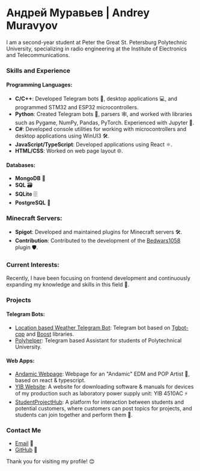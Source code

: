 # Андрей Муравьев | Andrey Muravyov
<!--
[🇷🇺 Русский](#readme-in-russian) | [🇬🇧 English](#readme-in-english)

---

## <a name="readme-in-russian"></a> Привет, я Андрей Муравьев! 👋

Я студент второго курса Санкт-Петербургского политехнического университета Петра Великого, специализируюсь на радиотехнике в Институте электроники и телекоммуникаций.

### Навыки и опыт

#### Языки программирования:
- **C/C++**: Создавал телеграмм-ботов 🤖, десктопные приложения 💻, программировал микроконтроллеры STM32 и ESP32.
- **Python**: Писал телеграмм-ботов 🤖, парсеры 🕸️, работал с библиотеками Pygame, NumPy, Pandas, PyTorch. Опыт работы в Jupyter 📓.
- **C#**: Создавал консольные утилиты для работы с микроконтроллерами и десктопные приложения на WinUI3 🛠️.
- **JavaScript/TypeScript**: Писал приложения на React ⚛️.
- **HTML/CSS**: Работал над версткой веб-страниц 🌐.

#### Базы данных:
- **MongoDB** 🍃
- **SQL** 🗃️
- **SQLite** 🗄️
- **PostgreSQL** 🐘

### Minecraft серверы:
- **Spigot**: Разрабатывал и поддерживал плагины для Minecraft серверов 🛠️.
- **Вклад в разработку**: Участвовал в разработке плагина Bedwars1058 🛡️.

### Текущие интересы:
В последнее время я занимаюсь frontend-разработкой и постоянно расширяю свои знания и навыки в этой области 🌟.

### Проекты

#### Telegram-боты:
- [Location based Weather Telegram Bot](https://github.com/Akselevich/code_dealers/tree/main/code_dealers/03_tgbot): Телеграм бот, написанный на [Tgbot-cpp](https://github.com/reo7sp/tgbot-cpp.git) и [Boost](https://www.boost.org/) библиотеках.
- [Polyhelper](https://github.com/Muratop1gg/Polyhelper): Основанный на TelegramAPI бот - помощник для студентов Санкт-Петербургского Политехнического Университета имени Петра Великого.

#### Web-приложения:
- [Andamic Webpage](https://muratop1gg.github.io/andamic_website/): Веб-страница для EDM и POP исполнителя "Andamic" 🎵, основанная на react & typescript.
- [YIB Website](https://muratop1gg.github.io/yib/): Веб-сайт для загрузки программного обеспечения и руководств к устройствам моего производства, таким как лабораторный блок питания: YIB 4510AC ⚡
- [StudentProjectHub](https://github.com/MaximBotkin/StudentProjectHub): Платформа для взаимодействия между студентами и потенциальными заказчиками, где заказчики могут публиковать темы для проектов, а студенты могут объединяться и выполнять их 🤝.

### Связаться со мной
- [Email](mailto:andreymur2008200430@gmail.com) 📧
- [GitHub](https://github.com/Muratop1gg) 🐙

Спасибо, что заглянули на мой профиль! 😊

---

## <a name="readme-in-english"></a> Hi, I'm Andrey Muravyov! 👋
-->
I am a second-year student at Peter the Great St. Petersburg Polytechnic University, specializing in radio engineering at the Institute of Electronics and Telecommunications.

### Skills and Experience

#### Programming Languages:
- **C/C++**: Developed Telegram bots 🤖, desktop applications 💻, and programmed STM32 and ESP32 microcontrollers.
- **Python**: Created Telegram bots 🤖, parsers 🕸️, and worked with libraries such as Pygame, NumPy, Pandas, PyTorch. Experienced with Jupyter 📓.
- **C#**: Developed console utilities for working with microcontrollers and desktop applications using WinUI3 🛠️.
- **JavaScript/TypeScript**: Developed applications using React ⚛️.
- **HTML/CSS**: Worked on web page layout 🌐.

#### Databases:
- **MongoDB** 🍃
- **SQL** 🗃️
- **SQLite** 🗄️
- **PostgreSQL** 🐘

### Minecraft Servers:
- **Spigot**: Developed and maintained plugins for Minecraft servers 🛠️.
- **Contribution**: Contributed to the development of the [Bedwars1058](https://github.com/andrei1058/BedWars1058) plugin 🛡️.

### Current Interests:
Recently, I have been focusing on frontend development and continuously expanding my knowledge and skills in this field 🌟.

### Projects

#### Telegram Bots:
- [Location based Weather Telegram Bot](https://github.com/Akselevich/code_dealers/tree/main/code_dealers/03_tgbot): Telegram bot based on [Tgbot-cpp](https://github.com/reo7sp/tgbot-cpp.git) and [Boost](https://www.boost.org/) libraries.
- [Polyhelper](https://github.com/Muratop1gg/Polyhelper): Telegram based Assistant for students of Polytechnical University.

#### Web Apps:
- [Andamic Webpage](https://muratop1gg.github.io/andamic_website/): Webpage for an "Andamic" EDM and POP Artist 🎵, based on react & typescript.
- [YIB Website](https://muratop1gg.github.io/yib/): A website for downloading software & manuals for devices of my production such as laboratory power supply unit: YIB 4510AC ⚡
- [StudentProjectHub](https://github.com/MaximBotkin/StudentProjectHub): A platform for interaction between students and potential customers, where customers can post topics for projects, and students can join together and perform them 🤝.

### Contact Me
- [Email](mailto:andreymur2008200430@gmail.com) 📧
- [GitHub](https://github.com/Muratop1gg) 🐙

Thank you for visiting my profile! 😊
